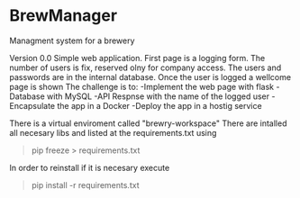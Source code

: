 # BrewManager
Managment system for a brewery

Version 0.0
Simple web application. 
First page is a logging form.
The number of users is fix, reserved olny for company access.
The users and passwords are in the internal database.
Once the user is logged a wellcome page is shown
The challenge is to:
  -Implement the web page with flask
  -Database with MySQL
  -API Respnse with the name of the logged user
  -Encapsulate the app in a Docker
  -Deploy the app in a hostig service

There is a virtual enviroment called "brewry-workspace"
There are intalled all necesary libs and listed at the requirements.txt using 
> pip freeze > requirements.txt

In order to reinstall if it is necesary execute
> pip install -r requirements.txt

